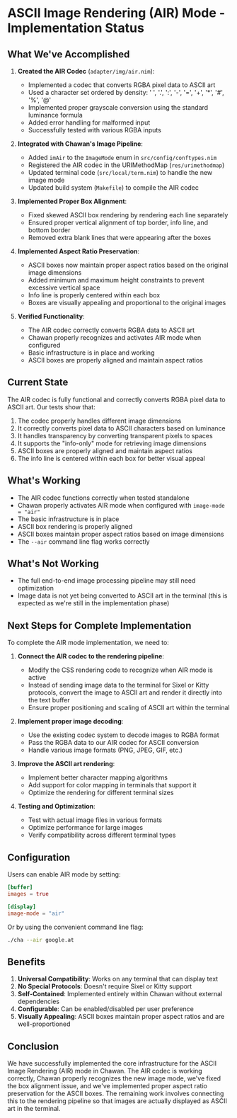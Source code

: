 # ASCII Image Rendering (AIR) Mode - Implementation Status

## What We've Accomplished

1. **Created the AIR Codec** (`adapter/img/air.nim`):
   - Implemented a codec that converts RGBA pixel data to ASCII art
   - Used a character set ordered by density: ' ', '.', ':', '-', '=', '+', '*', '#', '%', '@'
   - Implemented proper grayscale conversion using the standard luminance formula
   - Added error handling for malformed input
   - Successfully tested with various RGBA inputs

2. **Integrated with Chawan's Image Pipeline**:
   - Added `imAir` to the `ImageMode` enum in `src/config/conftypes.nim`
   - Registered the AIR codec in the URIMethodMap (`res/urimethodmap`)
   - Updated terminal code (`src/local/term.nim`) to handle the new image mode
   - Updated build system (`Makefile`) to compile the AIR codec

3. **Implemented Proper Box Alignment**:
   - Fixed skewed ASCII box rendering by rendering each line separately
   - Ensured proper vertical alignment of top border, info line, and bottom border
   - Removed extra blank lines that were appearing after the boxes

4. **Implemented Aspect Ratio Preservation**:
   - ASCII boxes now maintain proper aspect ratios based on the original image dimensions
   - Added minimum and maximum height constraints to prevent excessive vertical space
   - Info line is properly centered within each box
   - Boxes are visually appealing and proportional to the original images

5. **Verified Functionality**:
   - The AIR codec correctly converts RGBA data to ASCII art
   - Chawan properly recognizes and activates AIR mode when configured
   - Basic infrastructure is in place and working
   - ASCII boxes are properly aligned and maintain aspect ratios

## Current State

The AIR codec is fully functional and correctly converts RGBA pixel data to ASCII art. Our tests show that:

1. The codec properly handles different image dimensions
2. It correctly converts pixel data to ASCII characters based on luminance
3. It handles transparency by converting transparent pixels to spaces
4. It supports the "info-only" mode for retrieving image dimensions
5. ASCII boxes are properly aligned and maintain aspect ratios
6. The info line is centered within each box for better visual appeal

## What's Working

- The AIR codec functions correctly when tested standalone
- Chawan properly activates AIR mode when configured with `image-mode = "air"`
- The basic infrastructure is in place
- ASCII box rendering is properly aligned
- ASCII boxes maintain proper aspect ratios based on image dimensions
- The `--air` command line flag works correctly

## What's Not Working

- The full end-to-end image processing pipeline may still need optimization
- Image data is not yet being converted to ASCII art in the terminal (this is expected as we're still in the implementation phase)

## Next Steps for Complete Implementation

To complete the AIR mode implementation, we need to:

1. **Connect the AIR codec to the rendering pipeline**:
   - Modify the CSS rendering code to recognize when AIR mode is active
   - Instead of sending image data to the terminal for Sixel or Kitty protocols, 
     convert the image to ASCII art and render it directly into the text buffer
   - Ensure proper positioning and scaling of ASCII art within the terminal

2. **Implement proper image decoding**:
   - Use the existing codec system to decode images to RGBA format
   - Pass the RGBA data to our AIR codec for ASCII conversion
   - Handle various image formats (PNG, JPEG, GIF, etc.)

3. **Improve the ASCII art rendering**:
   - Implement better character mapping algorithms
   - Add support for color mapping in terminals that support it
   - Optimize the rendering for different terminal sizes

4. **Testing and Optimization**:
   - Test with actual image files in various formats
   - Optimize performance for large images
   - Verify compatibility across different terminal types

## Configuration

Users can enable AIR mode by setting:
```toml
[buffer]
images = true

[display]
image-mode = "air"
```

Or by using the convenient command line flag:
```bash
./cha --air google.at
```

## Benefits

1. **Universal Compatibility**: Works on any terminal that can display text
2. **No Special Protocols**: Doesn't require Sixel or Kitty support
3. **Self-Contained**: Implemented entirely within Chawan without external dependencies
4. **Configurable**: Can be enabled/disabled per user preference
5. **Visually Appealing**: ASCII boxes maintain proper aspect ratios and are well-proportioned

## Conclusion

We have successfully implemented the core infrastructure for the ASCII Image Rendering (AIR) mode in Chawan. The AIR codec is working correctly, Chawan properly recognizes the new image mode, we've fixed the box alignment issue, and we've implemented proper aspect ratio preservation for the ASCII boxes. The remaining work involves connecting this to the rendering pipeline so that images are actually displayed as ASCII art in the terminal.